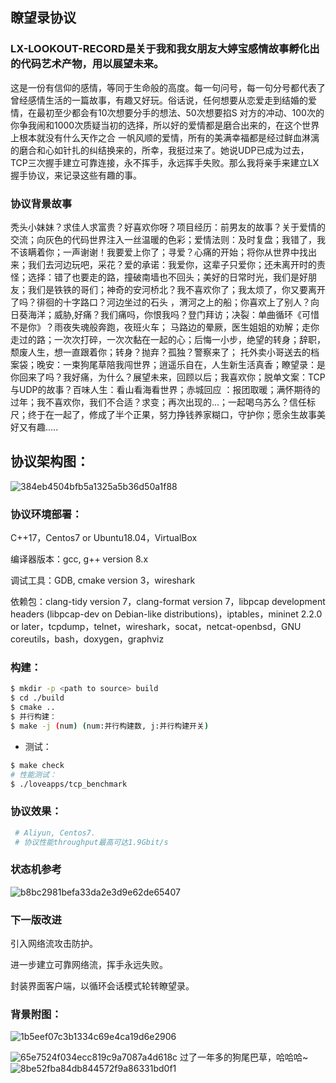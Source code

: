 ## 瞭望录协议
### LX-LOOKOUT-RECORD是关于我和我女朋友大婷宝感情故事孵化出的代码艺术产物，用以展望未来。

 这是一份有信仰的感情，等同于生命般的高度。每一句问号，每一句分号都代表了曾经感情生活的一篇故事，有趣又好玩。俗话说，任何想要从恋爱走到结婚的爱情，在最初至少都会有10次想要分手的想法、50次想要掐S 对方的冲动、100次的你争我闹和1000次质疑当初的选择，所以好的爱情都是磨合出来的，在这个世界上根本就没有什么天作之合 一帆风顺的爱情，所有的美满幸福都是经过鲜血淋漓的磨合和心如针扎的纠结换来的，所幸，我挺过来了。她说UDP已成为过去，TCP三次握手建立可靠连接，永不挥手，永远挥手失败。那么我将亲手来建立LX握手协议，来记录这些有趣的事。

### 协议背景故事

秃头小妹妹？求佳人求富贵？好喜欢你呀？项目经历：前男友的故事？关于爱情的交流；向灰色的代码世界注入一丝温暖的色彩；爱情法则：及时复盘；我错了，我不该瞒着你；一声谢谢！我要爱上你了；寻爱？心痛的开始；将你从世界中找出来；我们去河边玩吧，采花？爱的承诺：我爱你，这辈子只爱你；还未离开时的责怪；选择：错了也要走的路，撞破南墙也不回头；美好的日常时光，我们是好朋友；我们是铁铁的哥们；神奇的安河桥北？我不喜欢你了；我太烦了，你又要离开了吗？徘徊的十字路口？河边坐过的石头 ，渭河之上的船；你喜欢上了别人？向日葵海洋；威胁,好痛？我们痛吗，你恨我吗？登门拜访；决裂：单曲循环《可惜不是你》？雨夜失魂般奔跑，夜班火车； 马路边的晕厥，医生姐姐的劝解；走你走过的路；一次次打碎，一次次黏在一起的心；后悔一小步，绝望的转身；辞职，颓废人生，想一直跟着你；转身？抛弃？孤独？警察来了； 托外卖小哥送去的档案袋；晚安：一束狗尾草陪我闯世界；逍遥乐自在，人生新生活真香；瞭望录：是你回来了吗？我好痛，为什么？展望未来，回顾以后；我喜欢你；脱单文案：TCP与UDP的故事？百味人生：看山看海看世界；赤城回应 ：报团取暖；满怀期待的过年；我不喜欢你，我们不合适？求变；再次出现的...；一起喝乌苏么？信任标尺；终于在一起了，修成了半个正果，努力挣钱养家糊口，守护你；愿余生故事美好又有趣.....


## 协议架构图：

![384eb4504bfb5a1325a5b36d50a1f88](https://user-images.githubusercontent.com/50191422/137712109-44750b88-507b-4e10-9531-0c8da4cf655a.png)


### 协议环境部署：

C++17，Centos7 or Ubuntu18.04，VirtualBox

编译器版本：gcc, g++ version 8.x

调试工具：GDB, cmake version 3，wireshark

依赖包：clang-tidy version  7，clang-format version  7，libpcap development headers (libpcap-dev on Debian-like distributions)，iptables，mininet 2.2.0 or later，tcpdump，telnet，wireshark，socat，netcat-openbsd，GNU coreutils，bash，doxygen，graphviz

### 构建：

```bash
$ mkdir -p <path to source> build
$ cd ./build
$ cmake ..
$ 并行构建：
$ make -j (num) (num:并行构建数, j:并行构建开关)
```

- 测试：

```bash
$ make check
# 性能测试：
$ ./loveapps/tcp_benchmark
```

### 协议效果：

```bash
 # Aliyun, Centos7.
 # 协议性能throughput最高可达1.9Gbit/s
```

### 状态机参考

![b8bc2981befa33da2e3d9e62de65407](https://user-images.githubusercontent.com/50191422/137712214-626768a5-5125-4223-89c3-c8d694c85812.png)


### 下一版改进

引入网络流攻击防护。

进一步建立可靠网络流，挥手永远失败。

封装界面客户端，以循环会话模式轮转瞭望录。

### 背景附图：

![1b5eef07c3b1334c69e4ca19d6e2906](https://user-images.githubusercontent.com/50191422/137711862-182b3e1a-0fcc-44c6-87fd-4cafce2d5e0a.jpg)

![65e7524f034ecc819c9a7087a4d618c](https://user-images.githubusercontent.com/50191422/137711934-47640f4d-249f-406a-a5bb-a043524a2b04.jpg)
过了一年多的狗尾巴草，哈哈哈~
![8be52fba84db844572f9a86331bd0f1](https://user-images.githubusercontent.com/50191422/137711966-1a8e419d-04ca-4f66-8ec9-a0fa11afe8d2.jpg)
